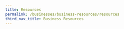 ```yaml
---
title: Resources
permalink: /businesses/business-resources/resources
third_nav_title: Business Resources
---
```


